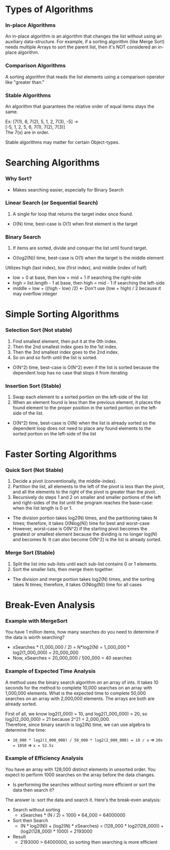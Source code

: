 # Types of Algorithms
### In-place Algorithms
An in-place algorithm is an algorithm that changes the list without using an auxiliary data-structure. For example, if a sorting algorithm (like Merge Sort) needs multiple Arrays to sort the parent list, then it's NOT considered an in-place algorithm.

### Comparison Algorithms
A sorting algorithm that reads the list elements using a comparison operator like "greater than."

### Stable Algorithms
An algorithm that guarantees the relative order of equal items stays the same.  

Ex: [7(1), 6, 7(2), 5, 1, 2, 7(3), -5] ->  
	[-5, 1, 2, 5, 6, 7(1), 7(2), 7(3)]  
	The 7(x) are in order.  

Stable algorithms may matter for certain Object-types.

# Searching Algorithms
### Why Sort?
- Makes searching easier, especially for Binary Search

### Linear Search (or Sequential Search)
1. A single for loop that returns the target index once found.  
- O(N) time, best-case is O(1) when first element is the target

### Binary Search
1. If items are sorted, divide and conquer the list until found target.  
- O(log2(N)) time, best-case is O(1) when the target is the middle element

Utilizes high (last index), low (first index), and middle (index of half)
- low = 0 at base, then low = mid + 1 if searching the right-side
- high = list.length - 1 at base, then high = mid - 1 if searching the left-side
- middle = low + ((high - low) /2) <- Don't use (low + high) / 2 because it may overflow integer

# Simple Sorting Algorithms
### Selection Sort (Not stable)
1. Find smallest element, then put it at the 0th index.  
2. Then the 2nd smallest index goes to the 1st index.  
3. Then the 3rd smallest index goes to the 2nd index.  
4. So on and so forth until the list is sorted.  
- O(N^2) time, best-case is O(N^2) even if the list is sorted because the dependent loop has no case that stops it from iterating

### Insertion Sort (Stable)
1. Swap each element to a sorted portion on the left-side of the list  
2. When an element found is less than the previous element, it places the found element to the proper position in the sorted portion on the left-side of the list.  
- O(N^2) time, best-case is O(N) when the list is already sorted so the dependent loop does not need to place any found elements to the sorted portion on the left-side of the list

# Faster Sorting Algorithms
### Quick Sort (Not Stable)
1. Decide a pivot (conventionally, the middle-index).  
2. Partition the list, all elements to the left of the pivot is less than the pivot, and all the elements to the right of the pivot is greater than the pivot.  
3. Recursively do steps 1 and 2 on smaller and smaller portions of the left and right-sides of the list until the program reaches the base-case: when the list length is 0 or 1.
- The division portion takes log2(N) times, and the partitioning takes N times; therefore, it takes O(Nlog(N)) time for best and worst-case
- However, worst-case is O(N^2) if the starting pivot becomes the greatest or smallest element because the dividing is no longer log(N) and becomes N. It can also become O(N^2) is the list is already sorted.

### Merge Sort (Stable)
1. Split the list into sub-lists until each sub-list contains 0 or 1 elements.  
2. Sort the smaller lists, then merge them together.  
- The division and merge portion takes log2(N) times, and the sorting takes N times; therefore, it takes O(Nlog(N)) time for all cases

# Break-Even Analysis

### Example with MergeSort
You have 1 million items, how many searches do you need to determine if the data is worth searching?
- xSearches * (1_000_000 / 2) = N*log2(N) = 1_000_000 * log2(1_000_000) = 20_000_000
- Now, xSearches = 20_000_000 / 500_000 = 40 searches

### Example of Expected Time Analysis
A method uses the binary search algorithm on an array of ints. It takes 10 seconds for the method to complete 10,000 searches on an array with 1,000,000 elements. What is the expected time to complete 50,000 searches on an array with 2,000,000 elements. The arrays are both are already sorted.   

First of all, we know log2(1_000) = 10, and log2(1_000_000) = 20, so log2(2_000_000) = 21 because 2^21 = 2_000_000.   
Therefore, since binary search is log2(N) time, we can use algebra to determine the time:   
- ```10_000 * log2(1_000_000) / 50_000 * log2(2_000_000) = 10 / x``` => ```20x = 1050``` => ```x = 52.5s```

### Example of Efficiency Analysis
You have an array with 128,000 distinct elements in unsorted order. You expect to perform 1000
searches on the array before the data changes.
- Is performing the searches without sorting more efficient or sort the data then search it?  

The answer is: sort the data and search it. Here's the break-even analysis:
- Search without sorting
	- xSearches * (N / 2) = 1000 * 64_000 = 64000000
- Sort then Search
	- (N * log2(N)) + (log2(N) * xSearches) = (128_000 * log2(128_000)) + (log2(128_000) * 1000) = 2193000
- Result
	- 2193000 > 64000000, so sorting then searching is more efficient
